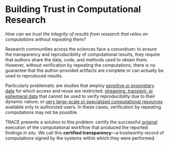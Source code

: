 # Building Trust in Computational Research

*How can we trust the integrity of results from research that relies on
computations without repeating them?*

Research communities across the sciences face a conundrum: to ensure the
transparency and reproducibility of computational results, they require that
authors share the data, code, and methods used to obtain them. However, without
verification by repeating the computations, there is no guarantee that the
author-provided artifacts are complete or can actually be used to reproduced
results.

Particularly problematic are studies that employ [sensitive or proprietary
data](barriers-sensitive-proprietary) for which access and reuse are restricted; 
[streaming, transient, or ephemeral data](barriers-streaming-transient-ephemeral)
that cannot be used to verify reproducibility due to their dynamic nature; or 
[very large-scale or specialized computational
resources](barriers-large-specialized-compute) available only to authorized
users. In these cases, verification by repeating computations may not be
possible.

TRACE presents a solution to this problem: certify the successful
<u>*original*</u> execution of the computational workflow that produced the
reported findings *in situ*. We call this **certified transparency**&mdash;a
trustworthy record of computations signed by the systems within which they were
performed.
